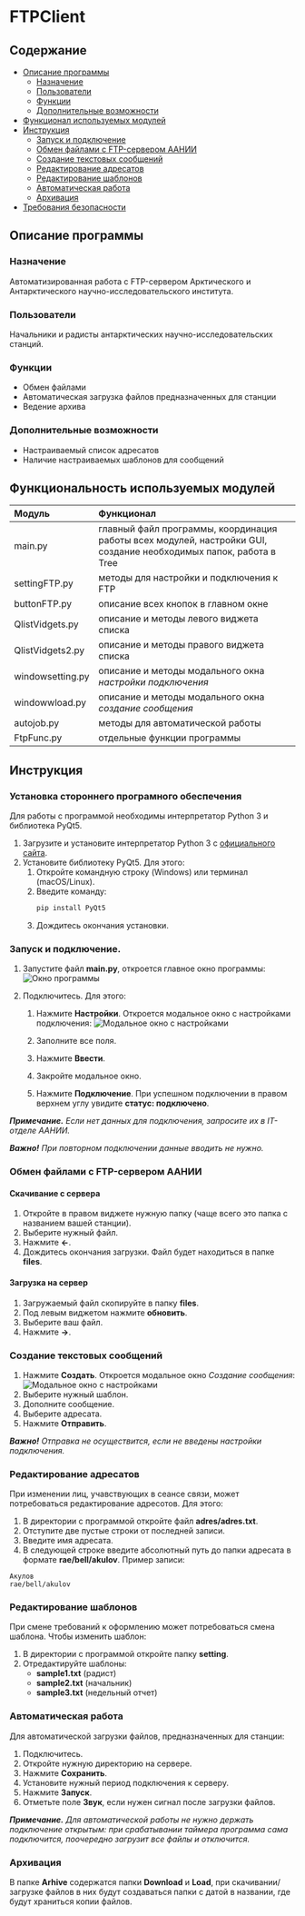 # FTPClient

## Содержание
- [Описание программы](#Описание-программы)
    - [Назначение](#Назначение)
    - [Пользователи](#Пользователи)
    - [Функции](#Функции)
    - [Дополнительные возможности](#Дополнительные-возможности)
- [Функционал используемых модулей](#Функционал-используемых-модулей)
- [Инструкция](#Инструкция)
    - [Запуск и подключение](#Запуск-и-подключение)
    - [Обмен файлами с FTP-сервером ААНИИ](#Обмен-файлами-с-FTP-сервером-ААНИИ)
    - [Создание текстовых сообщений](#Создание-текстовых-сообщений)
    - [Редактирование адресатов](#Редактирование-адресатов)
    - [Редактирование шаблонов](#редактирование-шаблонов)
    - [Автоматическая работа](#Автоматическая-работа)
    - [Архивация](#архивация)
- [Требования безопасности](Требования-безопасности)

## Описание программы

### Назначение
Автоматизированная работа с FTP-сервером Арктического и Антарктического научно-исследовательского института.

### Пользователи
Начальники и радисты антарктических научно-исследовательских станций.

### Функции
- Обмен файлами
- Автоматическая загрузка файлов предназначенных для станции
- Ведение архива

### Дополнительные возможности

- Настраиваемый список адресатов
- Наличие настраиваемых шаблонов для сообщений


## Функциональность используемых модулей

| Модуль | Функционал |
| :--- | :--- |
| main\.py | главный файл программы,  координация работы всех модулей, настройки GUI, создание необходимых папок, работа в Tree |
| settingFTP\.py | методы для настройки и подключения к FTP |
| buttonFTP\.py | описание всех кнопок в главном окне |
| QlistVidgets\.py | описание и методы левого виджета списка |
| QlistVidgets2\.py | описание и методы правого виджета списка |
| windowsetting\.py | описание и методы модального окна *настройки подключения* |
| windowwload\.py | описание и методы модального окна *создание сообщения* |
| autojob\.py | методы для автоматической работы |
| FtpFunc\.py | отдельные функции программы |

## Инструкция
### Установка стороннего програмного обеспечения
Для работы с программой необходимы интерпретатор Python 3 и библиотека PyQt5.
1. Загрузите и установите интерпретатор Python 3 с [официального сайта](https://www.python.org/downloads/).
2. Установите библиотеку PyQt5. Для этого:
    1. Откройте командную строку (Windows) или терминал (macOS/Linux).
    2.  Введите команду:
        ```bash
        pip install PyQt5
        ```
    3.  Дождитесь окончания установки.
### Запуск и подключение.

1. Запустите файл **main\.py**, откроется главное окно программы:
![Окно программы](image/image_window_program.png)

2. Подключитесь. Для этого:
    1. Нажмите **Настройки**. Откроется модальное окно с настройками подключения:
    ![Модальное окно с настройками](image/image_windows_modal.png)


    2. Заполните все поля.
    3. Нажмите **Ввести**.
    4. Закройте модальное окно.
    5. Нажмите **Подключение**. При успешном подключении в правом верхнем углу увидите **статус: подключено**.


***Примечание.*** *Если нет данных для подключения, запросите их в IT-отделе ААНИИ.*

***Важно!*** 
*При повторном подключении данные вводить не нужно.*

### Обмен файлами с FTP-сервером ААНИИ
#### Скачивание с сервера
 1. Откройте в правом виджете нужную папку (чаще всего это папка с названием вашей станции).
 2. Выберите нужный файл.
 3. Нажмите **←**. 
 4. Дождитесь окончания загрузки. Файл будет находиться в папке **files**.

 #### Загрузка на сервер

1. Загружаемый файл скопируйте в папку **files**. 
2. Под левым виджетом нажмите **обновить**.
3. Выберите ваш файл.
4. Нажмите **→**.

### Создание текстовых сообщений

1. Нажмите **Создать**. Откроется модальное окно *Создание сообщения*:
![Модальное окно с настройками](image/image_message.png)
2. Выберите нужный шаблон. 
3. Дополните сообщение. 
4. Выберите адресата. 
5. Нажмите **Отправить**.  

***Важно!***
*Отправка не осуществится, если не введены настройки подключения.*

### Редактирование адресатов
При изменении лиц, учавствующих в сеансе связи, может потребоваться редактирование адресотов. Для этого:
1. В директории с программой откройте файл **adres/adres.txt**. 
2. Отступите две пустые строки от последней записи.
3. Введите имя адресата.
4. В следующей строке введите абсолютный путь до папки адресата в формате **rae/bell/akulov**. Пример записи: 
```
Акулов 
rae/bell/akulov 
```

### Редактирование шаблонов
При смене требований к оформлению может потребоваться смена шаблона. Чтобы изменить шаблон:
1. В директории с программой откройте папку **setting**.
2. Отредактируйте шаблоны: 
    - **sample1.txt** (радист)
    - **sample2.txt** (начальник)
    - **sample3.txt** (недельный отчет)

### Автоматическая работа
Для автоматической загрузки файлов, предназначенных для станции:
1. Подключитесь.
2. Откройте нужную директорию на сервере. 
3. Нажмите **Сохранить**. 
4. Установите нужный период подключения к серверу.
5. Нажмите **Запуск**. 
6. Отметьте поле **Звук**, если нужен сигнал после загрузки файлов.  

***Примечание.*** *Для автоматической работы не нужно держать подключение открытым: при срабатывании таймера программа сама подключится, поочередно загрузит все файлы и отключится.*

### Архивация
В папке **Arhive** содержатся папки **Download** и **Load**, при скачивании/загрузке файлов в них будут создаваться папки с датой в названии, где будут храниться копии файлов.







